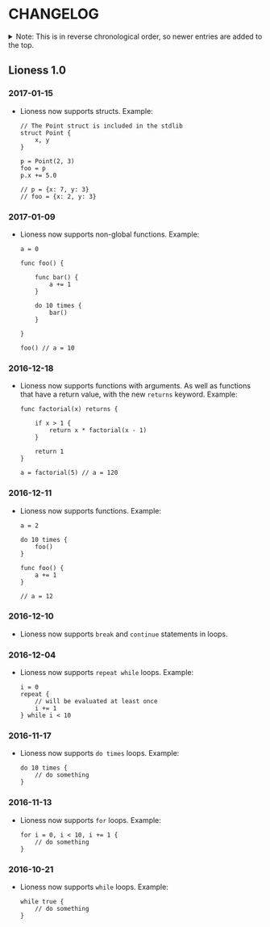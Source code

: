 CHANGELOG
=========

<details>
<summary>Note: This is in reverse chronological order, so newer entries are added to the top.</summary>

| Contents                   |
| :------------------------- |
| [Lioness 1.0](#lioness-10) |

</details>


Lioness 1.0
-----------

### 2017-01-15
* Lioness now supports structs. Example:

	```lioness
	// The Point struct is included in the stdlib
	struct Point {
		x, y
	}
	
	p = Point(2, 3)
	foo = p
	p.x += 5.0
	
	// p = {x: 7, y: 3}
	// foo = {x: 2, y: 3}
	
	```
	
### 2017-01-09
* Lioness now supports non-global functions. Example:

	```lioness
	a = 0
	
	func foo() {
		
		func bar() {
			a += 1
		}
		
		do 10 times {
			bar()
		}
		
	}
	
	foo() // a = 10

	```

### 2016-12-18

* Lioness now supports functions with arguments. As well as functions that have a return value, with the new ```returns``` keyword. Example:

	```lioness
	func factorial(x) returns {
	
		if x > 1 {
			return x * factorial(x - 1)
		}
	
		return 1
	}
	
	a = factorial(5) // a = 120

	```
		
### 2016-12-11

* Lioness now supports functions. Example:

	```lioness
	a = 2

	do 10 times {
		foo()
	}

	func foo() {
		a += 1
	}

	// a = 12
	```
	
### 2016-12-10

* Lioness now supports ```break``` and ```continue``` statements in loops. 
    
### 2016-12-04

* Lioness now supports ```repeat while``` loops. Example:

	```lioness
	i = 0
	repeat {
		// will be evaluated at least once
		i += 1
	} while i < 10
	```
    
### 2016-11-17

* Lioness now supports ```do times``` loops. Example:

	```lioness
	do 10 times {
		// do something
	}
	```
    
### 2016-11-13

* Lioness now supports ```for``` loops. Example:

	```lioness
	for i = 0, i < 10, i += 1 {
		// do something
	}
	```

### 2016-10-21

* Lioness now supports ```while``` loops. Example:

	```lioness
	while true {
		// do something
	}
	```




